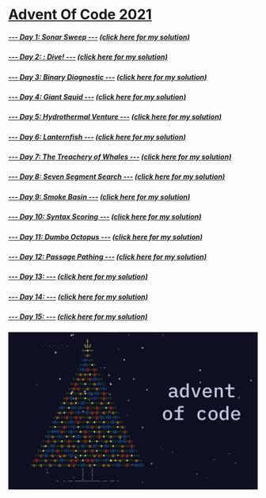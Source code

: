 # [Advent Of Code 2021](https://adventofcode.com/2021)
##### [--- Day 1: Sonar Sweep ---](https://adventofcode.com/2021/day/1) [(click here for my solution)](https://github.com/RodicaMihaelaVasilescu/AdventOfCode2021/blob/main/Day%2001/Day%201.cpp)
##### [--- Day 2: : Dive! ---](https://adventofcode.com/2021/day/2) [(click here for my solution)](https://github.com/RodicaMihaelaVasilescu/AdventOfCode2021/blob/main/Day%2002/Day%202.cpp)
##### [--- Day 3: Binary Diagnostic ---](https://adventofcode.com/2021/day/3) [(click here for my solution)](https://github.com/RodicaMihaelaVasilescu/AdventOfCode2021/blob/main/Day%2003/Day%203.cpp)
##### [--- Day 4: Giant Squid ---](https://adventofcode.com/2021/day/4) [(click here for my solution)](https://github.com/RodicaMihaelaVasilescu/AdventOfCode2021/blob/main/Day%2004/Day%204.cpp)
##### [--- Day 5: Hydrothermal Venture ---](https://adventofcode.com/2021/day/5) [(click here for my solution)](https://github.com/RodicaMihaelaVasilescu/AdventOfCode2021/blob/main/Day%2005/Day%205.cpp)
##### [--- Day 6: Lanternfish ---](https://adventofcode.com/2021/day/6) [(click here for my solution)](https://github.com/RodicaMihaelaVasilescu/AdventOfCode2021/blob/main/Day%2006/Day%206.cpp)
##### [--- Day 7: The Treachery of Whales ---](https://adventofcode.com/2021/day/7) [(click here for my solution)](https://github.com/RodicaMihaelaVasilescu/AdventOfCode2021/blob/main/Day%2007/Day%207.cpp)
##### [--- Day 8: Seven Segment Search ---](https://adventofcode.com/2021/day/8) [(click here for my solution)](https://github.com/RodicaMihaelaVasilescu/AdventOfCode2021/blob/main/Day%2008/Day%208.cpp)
##### [--- Day 9: Smoke Basin ---](https://adventofcode.com/2021/day/9) [(click here for my solution)](https://github.com/RodicaMihaelaVasilescu/AdventOfCode2021/blob/main/Day%2009/Day%209.cpp)
##### [--- Day 10: Syntax Scoring ---](https://adventofcode.com/2021/day/10) [(click here for my solution)](https://github.com/RodicaMihaelaVasilescu/AdventOfCode2021/blob/main/Day%2010/Day%2010.cpp)
##### [--- Day 11: Dumbo Octopus ---](https://adventofcode.com/2021/day/11) [(click here for my solution)](https://github.com/RodicaMihaelaVasilescu/AdventOfCode2021/blob/main/Day%2011/Day%2011.cpp)
##### [--- Day 12: Passage Pathing ---](https://adventofcode.com/2021/day/12) [(click here for my solution)](https://github.com/RodicaMihaelaVasilescu/AdventOfCode2021/blob/main/Day%2012/Day%2012.cpp)

##### [--- Day 13: ---](https://adventofcode.com/2021/day/13) [(click here for my solution)](https://github.com/RodicaMihaelaVasilescu/AdventOfCode2021/blob/main/Day%2013/Day%2013.cpp)
##### [--- Day 14: ---](https://adventofcode.com/2021/day/14) [(click here for my solution)](https://github.com/RodicaMihaelaVasilescu/AdventOfCode2021/blob/main/Day%2014/Day%2014.cpp)
##### [--- Day 15: ---](https://adventofcode.com/2021/day/15) [(click here for my solution)](https://github.com/RodicaMihaelaVasilescu/AdventOfCode2021/blob/main/Day%2014/day%2014.cpp)


![alt text](AdventOfCode.png)
